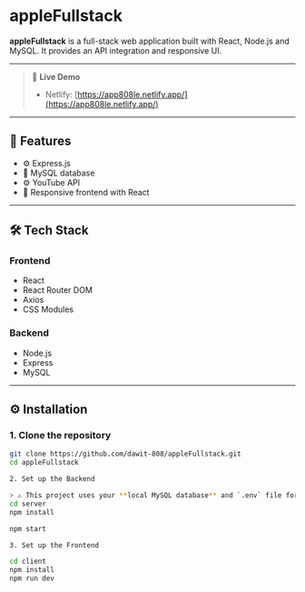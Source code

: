 # appleFullstack

**appleFullstack** is a full-stack web application built with React, Node.js and MySQL. It provides an API integration and responsive UI.

---

> 🚀 **Live Demo**
>
> - Netlify: [https://app808le.netlify.app/](https://app808le.netlify.app/)

---

## 🚀 Features

- ⚙️ Express.js
- 🧮 MySQL database
- ⚙️ YouTube API
- 📱 Responsive frontend with React

---

## 🛠️ Tech Stack

### Frontend
- React
- React Router DOM
- Axios
- CSS Modules

### Backend
- Node.js
- Express
- MySQL

---

## ⚙️ Installation

### 1. Clone the repository

```bash
git clone https://github.com/dawit-808/appleFullstack.git
cd appleFullstack

2. Set up the Backend

> ⚠️ This project uses your **local MySQL database** and `.env` file for configuration.
cd server
npm install

npm start

3. Set up the Frontend

cd client
npm install
npm run dev
